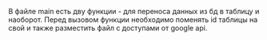 В файле main есть дву функции - для переноса данных из бд в таблицу и наоборот.
Перед вызовом функции необходимо поменять id таблицы на свой и также разместить файл c доступами от google api.